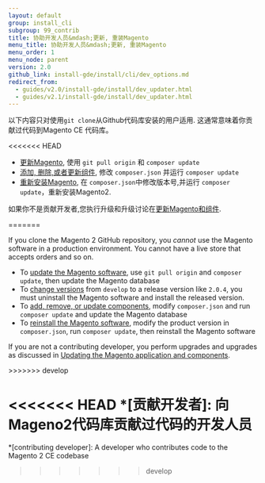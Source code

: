 ```yaml
---
layout: default
group: install_cli 
subgroup: 99_contrib
title: 协助开发人员&mdash;更新, 重装Magento
menu_title: 协助开发人员&mdash;更新, 重装Magento
menu_order: 1
menu_node: parent
version: 2.0
github_link: install-gde/install/cli/dev_options.md
redirect_from: 
  - guides/v2.0/install-gde/install/dev_updater.html
  - guides/v2.1/install-gde/install/dev_updater.html
---
```


以下内容只对使用`git clone`从Github代码库安装的用户适用. 这通常意味着你贡献过代码到Magento CE 代码库。

<<<<<<< HEAD
*	<a href="{{ site.gdeurl }}install-gde/install/cli/dev_update-magento.html">更新Magento</a>, 使用 `git pull origin` 和 `composer update`
*	<a href="{{ site.gdeurl }}install-gde/install/cli/dev_add-update.html">添加, 删除,或者更新组件</a>, 修改 `composer.json` 并运行 `composer update`
*	<a href="{{ site.gdeurl }}install-gde/install/cli/dev_reinstall.html">重新安装Magento</a>, 在 `composer.json`中修改版本号,并运行 `composer update`，重新安装Magento2.

<div class="bs-callout bs-callout-info" id="info">
	<span class="glyphicon-class">
		<p>如果你不是贡献开发者,您执行升级和升级讨论在<a href="{{ site.gdeurl }}comp-mgr/bk-compman-upgrade-guide.html">更新Magento和组件</a>.</p> </span>
=======
<div class="bs-callout bs-callout-warning">
    <p>If you clone the Magento 2 GitHub repository, you <em>cannot</em> use the Magento software in a production environment. You cannot have a live store that accepts orders and so on.</p>
</div>

*	To <a href="{{page.baseurl}}install-gde/install/cli/dev_update-magento.html">update the Magento software</a>, use `git pull origin` and `composer update`, then update the Magento database
*	To <a href="{{page.baseurl}}install-gde/install/cli/dev_downgrade.html">change versions</a> from `develop` to a release version like `2.0.4`, you must uninstall the Magento software and install the released version.
*	To <a href="{{page.baseurl}}install-gde/install/cli/dev_add-update.html">add, remove, or update components</a>, modify `composer.json` and run `composer update` and update the Magento database
*	To <a href="{{page.baseurl}}install-gde/install/cli/dev_reinstall.html">reinstall the Magento software</a>, modify the product version in `composer.json`, run `composer update`, then reinstall the Magento software

<div class="bs-callout bs-callout-info" id="info">
	<span class="glyphicon-class">
		<p>If you are not a contributing developer, you perform upgrades and upgrades as discussed in <a href="{{page.baseurl}}comp-mgr/bk-compman-upgrade-guide.html">Updating the Magento application and components</a>.</p> </span>
>>>>>>> develop
</div>

<!-- ABBREVIATIONS -->

<<<<<<< HEAD
*[贡献开发者]: 向Mageno2代码库贡献过代码的开发人员
=======
*[contributing developer]: A developer who contributes code to the Magento 2 CE codebase
>>>>>>> develop
